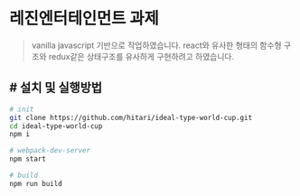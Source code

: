 # 레진엔터테인먼트 과제

> vanilla javascript 기반으로 작업하였습니다. react와 유사한 형태의 함수형 구조와 redux같은 상태구조를 유사하게 구현하려고 하였습니다.

## # 설치 및 실행방법

```sh
# init
git clone https://github.com/hitari/ideal-type-world-cup.git
cd ideal-type-world-cup
npm i

# webpack-dev-server
npm start

# build
npm run build
```
